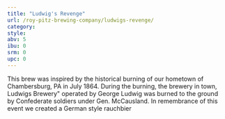 ```yaml
---
title: "Ludwig's Revenge"
url: /roy-pitz-brewing-company/ludwigs-revenge/
category: 
style: 
abv: 5
ibu: 0
srm: 0
upc: 0
---
```

This brew was inspired by the historical burning of our hometown of Chambersburg, PA in July 1864. During the burning, the brewery in town, Ludwigs Brewery" operated by George Ludwig was burned to the ground by Confederate soldiers under Gen. McCausland. In remembrance of this event we created a German style rauchbier
